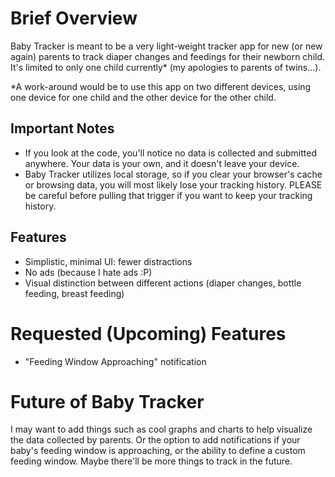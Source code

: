 # Brief Overview

Baby Tracker is meant to be a very light-weight tracker app for new (or new again) parents to track diaper changes and feedings for their newborn child. It's limited to only one child currently* (my apologies to parents of twins...).

*A work-around would be to use this app on two different devices, using one device for one child and the other device for the other child.

## Important Notes

* If you look at the code, you'll notice no data is collected and submitted anywhere. Your data is your own, and it doesn't leave your device.
* Baby Tracker utilizes local storage, so if you clear your browser's cache or browsing data, you will most likely lose your tracking history. PLEASE be careful before pulling that trigger if you want to keep your tracking history.

## Features

* Simplistic, minimal UI: fewer distractions
* No ads (because I hate ads :P)
* Visual distinction between different actions (diaper changes, bottle feeding, breast feeding)

# Requested (Upcoming) Features
* "Feeding Window Approaching" notification

# Future of Baby Tracker

I may want to add things such as cool graphs and charts to help visualize the data collected by parents. Or the option to add notifications if your baby's feeding window is approaching, or the ability to define a custom feeding window. Maybe there'll be more things to track in the future.
